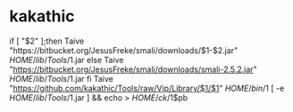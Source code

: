 # kakathic
if [ "$2" ];then
Taive "https://bitbucket.org/JesusFreke/smali/downloads/$1-$2.jar" $HOME/lib/Tools/$1.jar
else
Taive "https://bitbucket.org/JesusFreke/smali/downloads/smali-2.5.2.jar" $HOME/lib/Tools/$1.jar
fi
Taive "https://github.com/kakathic/Tools/raw/Vip/Library/$1/$1" $HOME/bin/$1
[ -e $HOME/lib/Tools/$1.jar ] && echo > $HOME/ck/$1$pb
